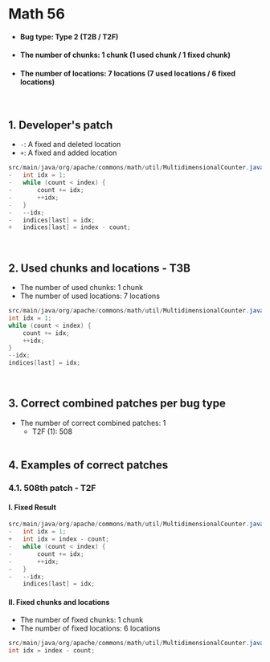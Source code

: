 # Math 56
* <h4>Bug type: Type 2 (T2B / T2F)</h4>
* <h4>The number of chunks: 1 chunk (1 used chunk / 1 fixed chunk)</h4>
* <h4>The number of locations: 7 locations (7 used locations / 6 fixed locations)</h4>
<br>

## 1. Developer's patch
* `-`: A fixed and deleted location
* `+`: A fixed and added location
```java
src/main/java/org/apache/commons/math/util/MultidimensionalCounter.java: 237-243
-   int idx = 1;
-   while (count < index) {
-       count += idx;
-       ++idx;
-   }
-   --idx;
-   indices[last] = idx;
+   indices[last] = index - count;
```                  
<br>

## 2. Used chunks and locations - T3B
* The number of used chunks: 1 chunk
* The number of used locations: 7 locations
```java
src/main/java/org/apache/commons/math/util/MultidimensionalCounter.java: 237-243
int idx = 1;
while (count < index) {
    count += idx;
    ++idx;
}
--idx;
indices[last] = idx;
```
<br>

## 3. Correct combined patches per bug type
* The number of correct combined patches: 1
    * T2F (1): 508
<br><br>

## 4. Examples of correct patches
### 4.1. 508th patch - T2F
#### I. Fixed Result
```java
src/main/java/org/apache/commons/math/util/MultidimensionalCounter.java: 237-243
-   int idx = 1;
+   int idx = index - count;
-   while (count < index) {
-       count += idx;
-       ++idx;
-   }
-   --idx;
    indices[last] = idx;
```

#### II. Fixed chunks and locations
* The number of fixed chunks: 1 chunk
* The number of fixed locations: 6 locations
```java
src/main/java/org/apache/commons/math/util/MultidimensionalCounter.java: 237-242
int idx = index - count;
```
<br><br>